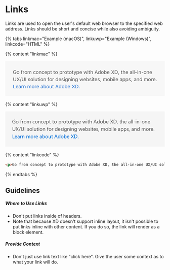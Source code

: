 # Links

Links are used to open the user's default web browser to the specified web address. Links should be short and concise while also avoiding ambiguity.

{% tabs linkmac="Example (macOS)", linkuwp="Example (Windows)", linkcode="HTML" %}

{% content "linkmac" %}

![macOS Link](assets/macOS%20Link.png)

{% content "linkuwp" %}

![Windows Link](assets/Windows%20Link.png)

{% content "linkcode" %}

```html
<p>Go from concept to prototype with Adobe XD, the all-in-one UX/UI solution for designing websites, mobile apps, and more. <a href="https://www.adobe.com/xd">Learn more about Adobe XD.</a></p>
```

{% endtabs %}

## Guidelines

##### Where to Use Links

* Don't put links inside of headers.
* Note that because XD doesn't support inline layout, it isn't possible to put links inline with other content. If you do so, the link will render as a block element.

##### Provide Context

* Don't just use link text like "click here". Give the user some context as to what your link will do.